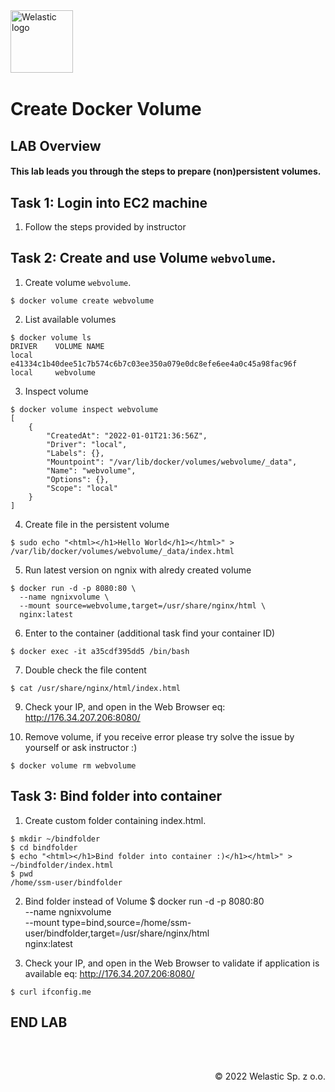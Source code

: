 <img src="https://welastic.pl/wp-content/uploads/2021/10/logo-black.svg" alt="Welastic logo" width="100" align="left">
<br><br>
<br><br>
<br><br>

# Create Docker Volume

## LAB Overview

#### This lab leads you through the steps to prepare (non)persistent volumes.

## Task 1: Login into EC2 machine

1. Follow the steps provided by instructor

## Task 2: Create and use Volume `webvolume`.

1. Create volume `webvolume`.
```she
$ docker volume create webvolume
```
2. List available volumes
```she
$ docker volume ls
DRIVER    VOLUME NAME
local     e41334c1b40dee51c7b574c6b7c03ee350a079e0dc8efe6ee4a0c45a98fac96f
local     webvolume
```
3. Inspect volume
```she
$ docker volume inspect webvolume
[
    {
        "CreatedAt": "2022-01-01T21:36:56Z",
        "Driver": "local",
        "Labels": {},
        "Mountpoint": "/var/lib/docker/volumes/webvolume/_data",
        "Name": "webvolume",
        "Options": {},
        "Scope": "local"
    }
]
```
4. Create file in the persistent volume
```she
$ sudo echo "<html></h1>Hello World</h1></html>" > /var/lib/docker/volumes/webvolume/_data/index.html
```
5. Run latest version on ngnix with alredy created volume
```she
$ docker run -d -p 8080:80 \
  --name ngnixvolume \
  --mount source=webvolume,target=/usr/share/nginx/html \
  nginx:latest
```
6. Enter to the container (additional task find your container ID)
```she
$ docker exec -it a35cdf395dd5 /bin/bash
```
7. Double check the file content
```she
$ cat /usr/share/nginx/html/index.html
```
9. Check your IP, and open in the Web Browser eq: http://176.34.207.206:8080/

10. Remove volume, if you receive error please try solve the issue by yourself or ask instructor :)
```she
$ docker volume rm webvolume
```

## Task 3: Bind folder into container

1. Create custom folder containing index.html.
```she
$ mkdir ~/bindfolder
$ cd bindfolder
$ echo "<html></h1>Bind folder into container :)</h1></html>" > ~/bindfolder/index.html
$ pwd
/home/ssm-user/bindfolder
```

2. Bind folder instead of Volume
$ docker run -d -p 8080:80 \
  --name ngnixvolume \
  --mount type=bind,source=/home/ssm-user/bindfolder,target=/usr/share/nginx/html \
  nginx:latest

3. Check your IP, and open in the Web Browser to validate if application is available eq: http://176.34.207.206:8080/
```she
$ curl ifconfig.me
```

## END LAB

<br><br>

<p align="right">&copy; 2022 Welastic Sp. z o.o.<p>
